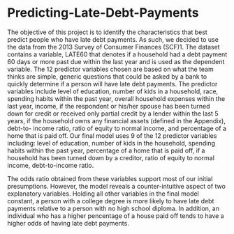 # Predicting-Late-Debt-Payments

  The objective of this project is to identify the characteristics that best predict people who have late debt payments. As such, we decided to use the data from the 2013 Survey of Consumer Finances (SCF)1. The dataset contains a variable, LATE60 that denotes if a household had a debt payment 60 days or more past due within the last year and is used as the dependent variable. The 12 predictor variables chosen are based on what the team thinks are simple, generic questions that could be asked by a bank to quickly determine if a person will have late debt payments. The predictor variables include level of education, number of kids in a household, race, spending habits within the past year, overall household expenses within the last year, income, if the respondent or his/her spouse has been turned down for credit or received only partial credit by a lender within the last 5 years, if the household owns any financial assets (defined in the Appendix), debt-to- income ratio, ratio of equity to normal income, and percentage of a home that is paid off. Our final model uses 9 of the 12 predictor variables including: level of education, number of kids in the household, spending habits within the past year, percentage of a home that is paid off, if a household has been turned down by a creditor, ratio of equity to normal income, debt-to-income ratio.

  The odds ratio obtained from these variables support most of our initial presumptions. However, the model reveals a counter-intuitive aspect of two explanatory variables. Holding all other variables in the final model constant, a person with a college degree is more likely to have late debt payments relative to a person with no high school diploma. In addition, an individual who has a higher pencentage of a house paid off tends to have a higher odds of having late debt payments.
